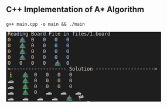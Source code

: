 ## C++ Implementation of A* Algorithm

`g++ main.cpp -o main && ./main`

![Screenshot](Screenshot.png)